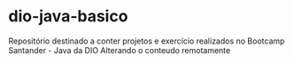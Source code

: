 # dio-java-basico
Repositório destinado a conter projetos e exercício realizados no Bootcamp Santander - Java da DIO
Alterando o conteudo remotamente